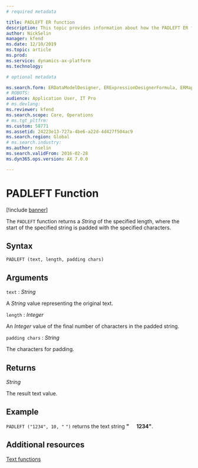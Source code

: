 ```yaml
---
# required metadata

title: PADLEFT ER function
description: This topic provides information about how the PADLEFT ER function is used.
author: NickSelin
manager: kfend
ms.date: 12/10/2019
ms.topic: article
ms.prod: 
ms.service: dynamics-ax-platform
ms.technology: 

# optional metadata

ms.search.form: ERDataModelDesigner, ERExpressionDesignerFormula, ERMappedFormatDesigner, ERModelMappingDesigner
# ROBOTS: 
audience: Application User, IT Pro
# ms.devlang: 
ms.reviewer: kfend
ms.search.scope: Core, Operations
# ms.tgt_pltfrm: 
ms.custom: 58771
ms.assetid: 24223e13-727a-4be6-a22d-4d427f504ac9
ms.search.region: Global
# ms.search.industry: 
ms.author: nselin
ms.search.validFrom: 2016-02-28
ms.dyn365.ops.version: AX 7.0.0

---
```


# <a name="PADLEFT">PADLEFT Function</a>

[!include [banner](../includes/banner.md)]

The `PADLEFT` function returns a *String* of the specified length, where the start of the specified string is padded with the specified characters.

## Syntax

```
PADLEFT (text, length, padding chars)
```

## Arguments

`text` : *String*

A *String* value representing the original text.

`length` : *Integer*

An *Integer* value of the final number of characters in the padded string.

`padding chars` : *String*

The characters for padding.

## Returns

*String*

The result text value.

## Example

`PADLEFT ("1234", 10, "`&nbsp;`")` returns the text string **"&nbsp;&nbsp;&nbsp;&nbsp;&nbsp;&nbsp;1234"**.

## Additional resources

[Text functions](er-functions-category-text.md)
